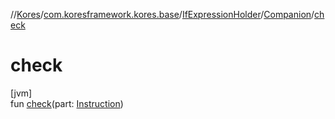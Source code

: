 //[Kores](../../../../index.md)/[com.koresframework.kores.base](../../index.md)/[IfExpressionHolder](../index.md)/[Companion](index.md)/[check](check.md)

# check

[jvm]\
fun [check](check.md)(part: [Instruction](../../../com.koresframework.kores/-instruction/index.md))
